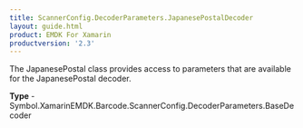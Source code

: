 ```yaml
---
title: ScannerConfig.DecoderParameters.JapanesePostalDecoder
layout: guide.html 
product: EMDK For Xamarin 
productversion: '2.3' 
---
```

The JapanesePostal class provides access to parameters that are available for the JapanesePostal decoder.

**Type** - Symbol.XamarinEMDK.Barcode.ScannerConfig.DecoderParameters.BaseDecoder



